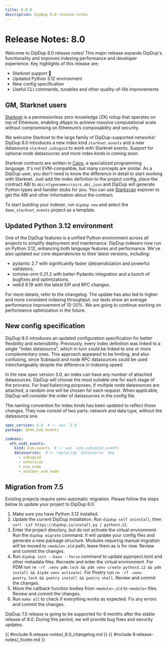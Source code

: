 ```yaml
---
title: 8.0.0
description: DipDup 8.0 release notes
---
```


# Release Notes: 8.0

Welcome to DipDup 8.0 release notes! This major release expands DipDup's functionality and improves indexing performance and developer experience. Key highlights of this release are:

- Starknet support 🐺
- Updated Python 3.12 environment
- New config specification
- Useful CLI commands, tunables and other quality-of-life improvements

## GM, Starknet users

[Starknet](https://docs.starknet.io/) is a permissionless zero-knowledge (ZK) rollup that operates on top of Ethereum, enabling dApps to achieve massive computational scale without compromising on Ethereum’s composability and security.

We welcome Starknet to the large family of DipDup-supported networks! DipDup 8.0 introduces a new index kind `starknet.events` and a new datasource `starknet.subsquid` to work with Starknet events. Support for optional node datasources and more index kinds is coming soon.

Starknet contracts are written in [Cairo](https://github.com/starkware-libs/cairo), a specialized programming language. It's not EVM-compatible, but many concepts are similar. As a DipDup user, you don't need to know the difference in detail to start working with Starknet. Just add the index definition to the project config, place the contract ABI to `abi/<typename>/cairo_abi.json` and DipDup will generate Python types and handler stubs for you. You can use [Starkscan](https://starkscan.co/contract/0x068f5c6a61780768455de69077e07e89787839bf8166decfbf92b645209c0fb8#class-code-history) explorer to get the ABI and other information about the contract.

To start building your indexer, run `dipdup new` and select the `demo_starknet_events` project as a template.

## Updated Python 3.12 environment

One of the DipDup features is a unified Python environment across all projects to simplify deployment and maintenance. DipDup indexers now run on Python 3.12, enhancing both language features and performance. We've also updated our core dependencies to their latest versions, including:

- pydantic 2.7 with significantly faster (de)serialization and powerful validators.
- tortoise-orm 0.21.2 with better Pydantic integration and a bunch of bugfixes and optimizations.
- web3 6.19 with the latest EIP and RPC changes.

For more details, refer to the changelog. The update has also led to higher and more consistent indexing throughput; our tests show an average performance improvement of 10-20%. We are going to continue working on performance optimization in the future.

## New config specification

DipDup 8.0 introduces an updated configuration specification for better flexibility and extensibility. Previously, every index definition was linked to a single "index datasource", which in turn could be linked to one or more complementary ones. This approach appeared to be limiting, and also confusing, since Subsquid and node RPC datasources could be used interchangeably despite the difference in indexing speed.

In the new spec version 3.0, an index can have any number of attached datasources. DipDup will choose the most suitable one for each stage of the process. For load balancing purposes, if multiple node datasources are attached, a random one will be chosen for each request. When applicable, DipDup will consider the order of datasources in the config file.

The naming convention for index kinds has been updated to reflect these changes. They now consist of two parts: network and data type, without the datasource one.

```yaml
spec_version: 3.0  # <- was `2.0`
package: demo_evm_events

indexes:
  eth_usdt_events:
    kind: evm.events  # <- was `evm.subsquid.events`
    datasources:  # <- replacing `datasource` key
      - subsquid
      - etherscan
      - evm_node
      - another_evm_node
```

## Migration from 7.5

Existing projects require semi-automatic migration. Please follow the steps below to update your project to DipDup 8.0.

<!-- TODO: Remove arguments after dash and subdomain with a stable release -->
1. Make sure you have Python 3.12 installed.
2. Update the current DipDup installation. Run `dipdup self uninstall`, then `curl -Lsf https://dipdup.io/install.py | python3.12`.
3. Enter the project directory, but do not activate the virtual environment. Run the `dipdup migrate` command. It will update your config files and generate a new package structure. Modules requiring manual migration will be moved to `<module>.old` path; leave them as is for now. Review and commit the changes.
4. Run `dipdup init --base --force` command to update pyproject.toml and other metadata files. Recreate and enter the virtual environment. For PDM run `rm -rf .venv pdm.lock && pdm venv create python3.12 && pdm install && $(pdm venv activate)`. For Poetry run `rm -rf .venv poetry.lock && poetry install && poetry shell`. Review and commit the changes.
5. Move the callback function bodies from `<module>.old` to `<module>` files. Review and commit the changes.
6. Run `make all` to check if everything works as expected. Fix any errors and commit the changes.

<!-- TODO: Update dates -->
DipDup 7.5 release is going to be supported for 6 months after the stable release of 8.0. During this period, we will provide bug fixes and security updates.

{{ #include 9.release-notes/_8.0_changelog.md }}
{{ #include 9.release-notes/_footer.md }}
